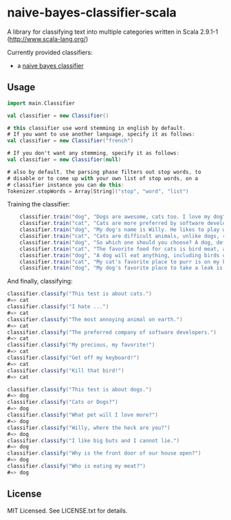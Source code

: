# naive-bayes-classifier-scala

A library for classifying text into multiple categories written in Scala 2.9.1-1 (http://www.scala-lang.org/)

Currently provided classifiers:

- a [naive bayes classifier](http://en.wikipedia.org/wiki/Naive_Bayes_classifier)

## Usage

```scala
import main.Classifier

val classifier = new Classifier()

# this classifier use word stemming in english by default.
# If you want to use another language, specify it as follows:
val classifier = new Classifier("french")

# If you don't want any stemming, specify it as follows:
val classifier = new Classifier(null)

# also by default, the parsing phase filters out stop words, to
# disable or to come up with your own list of stop words, on a
# classifier instance you can do this:
Tokenizer.stopWords = Array[String]("stop", "word", "list")
 ```

Training the classifier:

```scala
    classifier.train("dog", "Dogs are awesome, cats too. I love my dog")
    classifier.train("cat", "Cats are more preferred by software developers. I never could stand cats. I have a dog")
    classifier.train("dog", "My dog's name is Willy. He likes to play with my wife's cat all day long. I love dogs")
    classifier.train("cat", "Cats are difficult animals, unlike dogs, really annoying, I hate them all")
    classifier.train("dog", "So which one should you choose? A dog, definitely.")
    classifier.train("cat", "The favorite food for cats is bird meat, although mice are good, but birds are a delicacy")
    classifier.train("dog", "A dog will eat anything, including birds or whatever meat")
    classifier.train("cat", "My cat's favorite place to purr is on my keyboard")
    classifier.train("dog", "My dog's favorite place to take a leak is the tree in front of our house")
```

And finally, classifying:

```scala
classifier.classify("This test is about cats.")
#=> cat
classifier.classify("I hate ...")
#=> cat
classifier.classify("The most annoying animal on earth.")
#=> cat
classifier.classify("The preferred company of software developers.")
#=> cat
classifier.classify("My precious, my favorite!")
#=> cat
classifier.classify("Get off my keyboard!")
#=> cat
classifier.classify("Kill that bird!")
#=> cat

classifier.classify("This test is about dogs.")
#=> dog
classifier.classify("Cats or Dogs?") 
#=> dog
classifier.classify("What pet will I love more?")    
#=> dog
classifier.classify("Willy, where the heck are you?")
#=> dog
classifier.classify("I like big buts and I cannot lie.") 
#=> dog
classifier.classify("Why is the front door of our house open?")
#=> dog
classifier.classify("Who is eating my meat?")
#=> dog
```

## License

MIT Licensed. See LICENSE.txt for details.


